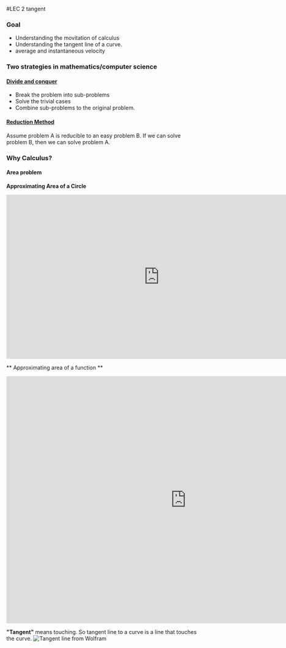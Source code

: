 #LEC 2 tangent 

### Goal 

 * Understanding the movitation of calculus
 * Understanding the tangent line of a curve.
 * average and instantaneous velocity

### Two strategies in mathematics/computer science

#### [Divide and conquer](http://en.wikipedia.org/wiki/Divide_and_conquer_algorithms)

 * Break the problem into sub-problems
 * Solve the trivial cases
 * Combine sub-problems to the original problem.

#### [Reduction Method](http://en.wikipedia.org/wiki/Reduction_%28complexity%29)

Assume problem A is reducible to an easy problem B. If we can solve problem B, then we can solve problem A.

### Why Calculus?


#### Area problem
**Approximating Area of a Circle**

<iframe scrolling="no" src="https://tube.geogebra.org/material/iframe/id/53544/width/800/height/430/border/888888/rc/true/ai/false/sdz/true/smb/false/stb/false/stbh/true/ld/false/sri/true/at/auto" width="800px" height="430px" style="border:0px;"> </iframe>

** Approximating area of a function **
<iframe scrolling="no" src="https://tube.geogebra.org/material/iframe/id/oSjGgQy2/width/940/height/647/border/888888/rc/true/ai/false/sdz/true/smb/false/stb/false/stbh/true/ld/false/sri/true/at/auto" width="940px" height="647px" style="border:0px;"> </iframe>

**"Tangent"** means touching. So tangent line to a curve is a line that touches the curve.
![Tangent line from Wolfram](http://mathworld.wolfram.com/images/eps-gif/TangentLine_1000.gif)
